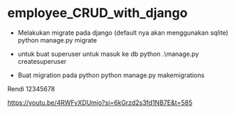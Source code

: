 # employee_CRUD_with_django

- Melakukan migrate pada django (default nya akan menggunakan sqlite)
python manage.py migrate


- untuk buat superuser untuk masuk ke db
python .\manage.py createsuperuser

- Buat migration pada python
python manage.py makemigrations

Rendi
12345678


https://youtu.be/4RWFvXDUmjo?si=6kGrzd2s3fd1NB7E&t=585